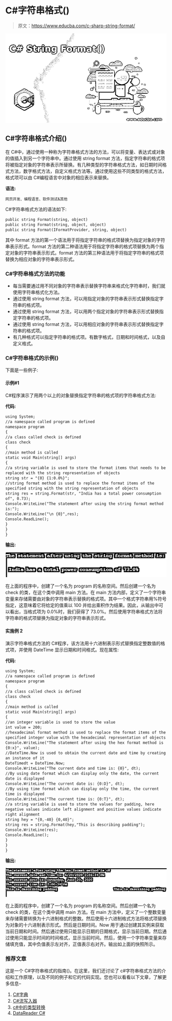 # C#字符串格式()

> 原文：<https://www.educba.com/c-sharp-string-format/>

![C# String Format()](img/8ba8675366f5043e8af03a666ee4bae3.png)



## C#字符串格式介绍()

在 C#中，通过使用一种称为字符串格式方法的方法，可以将变量、表达式或对象的值插入到另一个字符串中。通过使用 string format 方法，指定字符串的格式项将被指定对象的字符串表示所替换。有几种类型的字符串格式方法，如日期时间格式方法，数字格式方法，自定义格式方法等。通过使用这些不同类型的格式方法，格式项可以由 C#编程语言中对象的相应表示来替换。

**语法:**

<small>网页开发、编程语言、软件测试&其他</small>

C#字符串格式方法的语法如下:

```
public string Format(string, object)
public string Format(string, object, object)
public string Format(IFormatProvider, string, object)
```

其中 format 方法的第一个语法用于将指定字符串的格式项替换为指定对象的字符串表示形式。format 方法的第二种语法用于将指定字符串的格式项替换为两个指定对象的字符串表示形式。format 方法的第三种语法用于将指定字符串的格式项替换为相应对象的字符串表示形式。

### C#字符串格式方法的功能

*   每当需要通过用不同对象的字符串表示替换字符串来格式化字符串时，我们就使用字符串格式化方法。
*   通过使用 string format 方法，可以用指定对象的字符串表示形式替换指定字符串的格式项。
*   通过使用 string format 方法，可以用两个指定对象的字符串表示形式替换指定字符串的格式项。
*   通过使用 string format 方法，可以用相应对象的字符串表示形式替换指定字符串的格式项。
*   有几种格式可以指定字符串的格式项。有数字格式，日期和时间格式，以及自定义格式。

### C#字符串格式的示例()

下面是一些例子:

#### 示例#1

C#程序演示了用两个以上的对象替换指定字符串的格式项的字符串格式方法:

**代码:**

```
using System;
//a namespace called program is defined
namespace program
{
//a class called check is defined
class check
{
//main method is called
static void Main(string[] args)
{
//a string variable is used to store the format items that needs to be replaced with the string representation of objects
string str = "{0} {1:0.0%}";
//string format method is used to replace the format items of the specified string with the string representation of objects
string res = string.Format(str, "India has a total power consumption of", 0.73);
Console.WriteLine("The statement after using the string format method is:");
Console.WriteLine("\n {0}",res);
Console.ReadLine();
}
}
}
```

**输出:**

![C# String Format()-1.1](img/200f75d5630108be5ba15ef4d3e14190.png)



在上面的程序中，创建了一个名为 program 的名称空间。然后创建一个名为 check 的类，在这个类中调用 main 方法。在 main 方法内部，定义了一个字符串变量来存储需要由对象的字符串表示替换的格式项。其中一个格式字符串用%符号指定，这意味着它将给定的值乘以 100 并给出乘积作为结果。因此，从输出中可以看出，当格式项为 0.0%时，我们获得了 73.0%。然后使用字符串格式方法将字符串的格式项替换为指定对象的字符串表示形式。

#### 实施例 2

演示字符串格式方法的 C#程序，该方法用十六进制表示形式替换指定整数值的格式项，并使用 DateTime 显示日期和时间格式。现在属性:

**代码:**

```
using System;
//a namespace called program is defined
namespace program
{
//a class called check is defined
class check
{
//main method is called
static void Main(string[] args)
{
//an integer variable is used to store the value
int value = 200;
//hexadecimal format method is used to replace the format items of the specified integer value with the hexadecimal representation of objects
Console.WriteLine("The statement after using the hex format method is {0:x}", value);
//DateTime.Now is used to obtain the current date and time by creating an instance of it
DateTimedt = DateTime.Now;
Console.WriteLine("The current date and time is: {0}", dt);
//By using date format which can display only the date, the current date is displayed
Console.WriteLine("The current date is: {0:D}", dt);
//By using time format which can display only the time, the current time is displayed
Console.WriteLine("The current time is: {0:T}", dt);
//a string variable is used to store the values for padding, here negative values indicate left alignment and positive values indicate right alignment
string hey = "{0,-40} {0,40}";
string res = string.Format(hey,"This is describing padding");
Console.WriteLine(res);
Console.ReadLine();
}
}
}
```

**输出:**

![C# String Format()-1.2](img/63ca8b74c9efde15ef6bd26ed12e1df9.png)



在上面的程序中，创建了一个名为 program 的名称空间。然后创建一个名为 check 的类，在这个类中调用 main 方法。在 main 方法中，定义了一个整数变量来存储需要转换为十六进制格式的整数。然后使用十六进制格式方法将格式项替换为对象的十六进制表示形式。然后是日期时间。Now 用于通过创建其实例来获取当前日期和时间。然后通过使用只能显示日期的日期格式，显示当前日期。然后通过使用只能显示时间的时间格式，显示当前时间。然后，使用一个字符串变量来存储填充值，其中负值表示左对齐，正值表示右对齐。输出如上面的快照所示。

### 推荐文章

这是一个 C#字符串格式的指南()。在这里，我们还讨论了 c#字符串格式方法的介绍和工作原理，以及不同的例子和它的代码实现。您也可以看看以下文章，了解更多信息–

1.  [C#字典](https://www.educba.com/c-sharp-dictionary/)
2.  [C#流写入器](https://www.educba.com/c-sharp-streamwriter/)
3.  [c#中的类型转换](https://www.educba.com/type-casting-in-c-sharp/)
4.  [DataReader C#](https://www.educba.com/datareader-c-sharp/)






